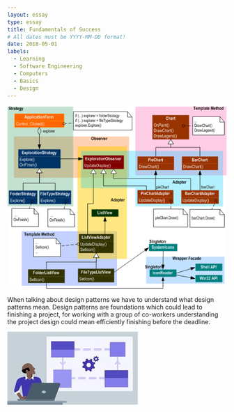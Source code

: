 ```yaml
---
layout: essay
type: essay
title: Fundamentals of Success
# All dates must be YYYY-MM-DD format!
date: 2018-05-01
labels:
  - Learning
  - Software Engineering
  - Computers 
  - Basics
  - Design
---
```


  
  <img class="ui small right circular floated image" src="../images/design.gif">

When talking about design patterns we have to understand what design patterns mean. Design patterns are foundations which could lead 
to finishing a project, for working with a group of co-workers understanding the project design could mean efficiently finishing before
the deadline.

  <img class="ui small left circular floated image" src="../images/design2.jpg">
